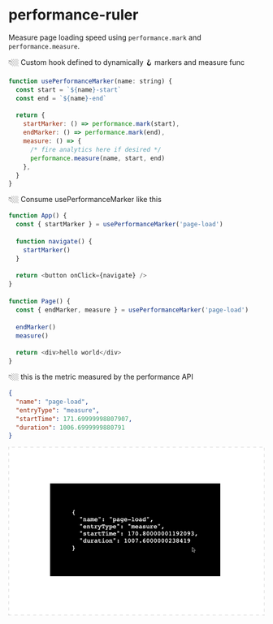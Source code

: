 # performance-ruler

Measure page loading speed using `performance.mark` and `performance.measure`.

👇🏼 Custom hook defined to dynamically 🪝 markers and measure func

```javascript
function usePerformanceMarker(name: string) {
  const start = `${name}-start`
  const end = `${name}-end`

  return {
    startMarker: () => performance.mark(start),
    endMarker: () => performance.mark(end),
    measure: () => {
      /* fire analytics here if desired */
      performance.measure(name, start, end)
    },
  }
}
```

👇🏼 Consume usePerformanceMarker like this

```javascript
function App() {
  const { startMarker } = usePerformanceMarker('page-load')

  function navigate() {
    startMarker()
  }

  return <button onClick={navigate} />
}

function Page() {
  const { endMarker, measure } = usePerformanceMarker('page-load')

  endMarker()
  measure()

  return <div>hello world</div>
}
```

👇🏼 this is the metric measured by the performance API

```json
{
  "name": "page-load",
  "entryType": "measure",
  "startTime": 171.69999998807907,
  "duration": 1006.6999999880791
}
```

![demo](./src/demo.gif)
